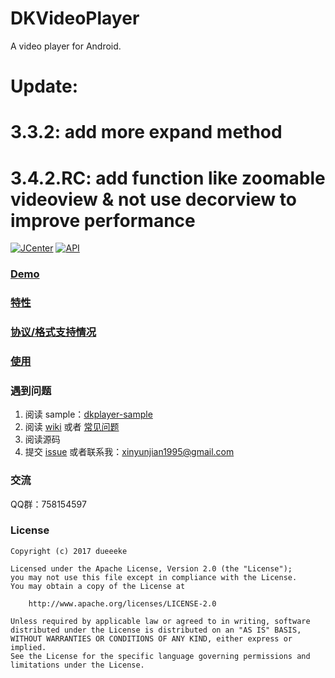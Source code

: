 # DKVideoPlayer
A video player for Android.
# Update: 
# 3.3.2: add more expand method 
# 3.4.2.RC: add function like zoomable videoview & not use decorview to improve performance 
[![JCenter](https://api.bintray.com/packages/dueeeke/maven/dkplayer-java/images/download.svg)](https://bintray.com/dueeeke/maven/dkplayer-java/_latestVersion)
[![API](https://img.shields.io/badge/API-16%2B-brightgreen.svg?style=flat)](https://android-arsenal.com/api?level=16)

### [Demo](https://d.alphaqr.com/1r3u)

### [特性](https://github.com/dueeeke/DKVideoPlayer/wiki#%E7%89%B9%E6%80%A7)

### [协议/格式支持情况](https://github.com/dueeeke/DKVideoPlayer/wiki/%E6%94%AF%E6%8C%81%E7%9A%84%E5%AA%92%E4%BD%93%E6%A0%BC%E5%BC%8F)

### [使用](https://github.com/dueeeke/DKVideoPlayer/wiki#%E7%AE%80%E5%8D%95%E4%BD%BF%E7%94%A8)

### 遇到问题
1. 阅读 sample：[dkplayer-sample](https://github.com/dueeeke/DKVideoPlayer/tree/master/dkplayer-sample)
2. 阅读 [wiki](https://github.com/dueeeke/DKVideoPlayer/wiki) 或者 [常见问题](https://github.com/dueeeke/DKVideoPlayer/wiki/%E5%B8%B8%E8%A7%81%E9%97%AE%E9%A2%98)
3. 阅读源码
4. 提交 [issue](https://github.com/dueeeke/DKVideoPlayer/issues) 或者联系我：xinyunjian1995@gmail.com

### 交流
QQ群：758154597

### License
```
Copyright (c) 2017 dueeeke

Licensed under the Apache License, Version 2.0 (the "License");
you may not use this file except in compliance with the License.
You may obtain a copy of the License at

    http://www.apache.org/licenses/LICENSE-2.0

Unless required by applicable law or agreed to in writing, software
distributed under the License is distributed on an "AS IS" BASIS,
WITHOUT WARRANTIES OR CONDITIONS OF ANY KIND, either express or implied.
See the License for the specific language governing permissions and
limitations under the License.
```
